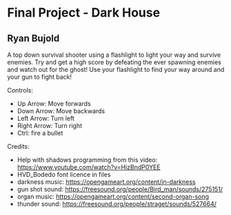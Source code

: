 # Final Project - Dark House
## Ryan Bujold 

A top down survival shooter using a flashlight to light your way and survive enemies. Try and get a high score by defeating 
the ever spawning enemies and watch out for the ghost! Use your flashlight to find your way around and your gun to fight back!

Controls: 
- Up Arrow: Move forwards
- Down Arrow: Move backwards
- Left Arrow: Turn left
- Right Arrow: Turn right
- Ctrl: fire a bullet

Credits: 
* Help with shadows programming from this video: https://www.youtube.com/watch?v=HizBndP0YEE
* HVD_Bodedo font licence in files
* darkness music: https://opengameart.org/content/in-darkness
* gun shot sound: https://freesound.org/people/Bird_man/sounds/275151/
* organ music: https://opengameart.org/content/second-organ-song
* thunder sound: https://freesound.org/people/straget/sounds/527664/